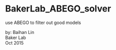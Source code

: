 # BakerLab_ABEGO_solver

use ABEGO to filter out good models

by: 
Baihan Lin  
Baker Lab  
Oct 2015  
